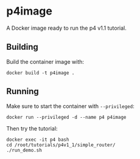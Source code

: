 # p4image
A Docker image ready to run the p4 v1.1 tutorial.

## Building
Build the container image with:

    docker build -t p4image .

## Running
Make sure to start the container with `--privileged`:

    docker run --privileged -d --name p4 p4image

Then try the tutorial:

    docker exec -it p4 bash
    cd /root/tutorials/p4v1_1/simple_router/
    ./run_demo.sh


